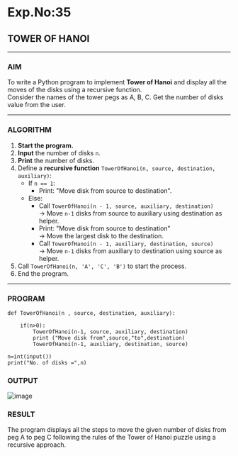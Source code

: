# Exp.No:35  
## TOWER OF HANOI
---
### AIM  

To write a Python program to implement **Tower of Hanoi** and display all the moves of the disks using a recursive function.  
Consider the names of the tower pegs as A, B, C. Get the number of disks value from the user.

---
### ALGORITHM  

1. **Start the program.**
2. **Input** the number of disks `n`.
3. **Print** the number of disks.
4. Define a **recursive function** `TowerOfHanoi(n, source, destination, auxiliary)`:
   - If `n == 1`:
     - Print: "Move disk from source to destination".
   - Else:
     - Call `TowerOfHanoi(n - 1, source, auxiliary, destination)`  
       → Move `n-1` disks from source to auxiliary using destination as helper.
     - Print: "Move disk from source to destination"  
       → Move the largest disk to the destination.
     - Call `TowerOfHanoi(n - 1, auxiliary, destination, source)`  
       → Move `n-1` disks from auxiliary to destination using source as helper.
5. Call `TowerOfHanoi(n, 'A', 'C', 'B')` to start the process.
6. End the program.
   
---

### PROGRAM  

```
def TowerOfHanoi(n , source, destination, auxiliary):
	
	if(n>0):
	    TowerOfHanoi(n-1, source, auxiliary, destination)
	    print ("Move disk from",source,"to",destination)
	    TowerOfHanoi(n-1, auxiliary, destination, source)

n=int(input())		
print("No. of disks =",n)

```
### OUTPUT

![image](https://github.com/user-attachments/assets/6a52f81b-ddb5-44fa-bf43-362875e0d4ad)

### RESULT
The program displays all the steps to move the given number of disks from peg A to peg C following the rules of the Tower of Hanoi puzzle using a recursive approach.
